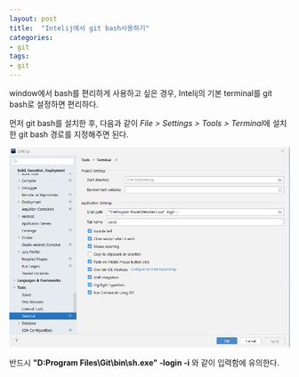```yaml
---
layout: post
title:  "Intelij에서 git bash사용하기"
categories:
- git
tags:
- git
---
```


window에서 bash를 편리하게 사용하고 싶은 경우, 
Intelij의 기본 terminal를 git bash로 설정하면 편리하다.

먼저 git bash를 설치한 후, 다음과 같이 <var>File > Settings > Tools > Terminal</var>에
설치한 git bash 경로를 지정해주면 된다.

![Intelij](/assets/images/intelij-gitbash.PNG)

반드시 **"D:Program Files\Git\bin\sh.exe" -login -i** 와 같이 입력함에 유의한다.

